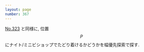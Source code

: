 ```yaml
---
layout: page
number: 367
---
```

[No.323](../007/y0323.html) と同様に, 位置 $$ P $$ にナイト/ミニビショップでたどり着けるかどうかを幅優先探索で探す.
